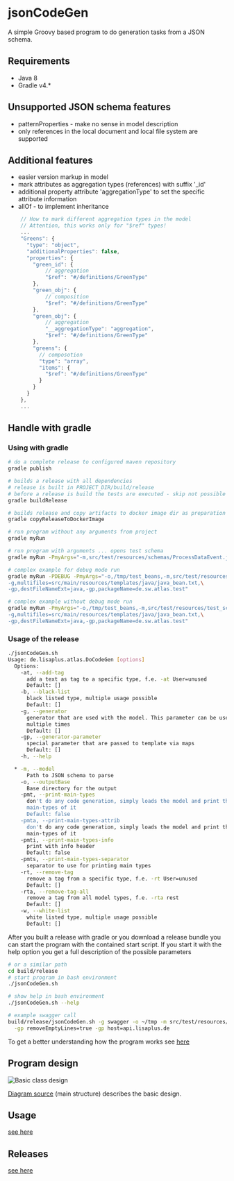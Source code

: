 # jsonCodeGen
A simple Groovy based program to do generation tasks from a JSON schema.

## Requirements
* Java 8
* Gradle v4.*

## Unsupported JSON schema features
* patternProperties - make no sense in model description
* only references in the local document and local file system are supported

## Additional features
* easier version markup in model
* mark attributes as aggregation types (references) with suffix '_id'
* additional property attribute 'aggregationType' to set the specific attribute information
* allOf - to implement inheritance

```javascript
    // How to mark different aggregation types in the model
    // Attention, this works only for "$ref" types!
    ...
    "Greens": {
      "type": "object",
      "additionalProperties": false,
      "properties": {
        "green_id": {
            // aggregation
            "$ref": "#/definitions/GreenType"
        },
        "green_obj": {
            // composition
            "$ref": "#/definitions/GreenType"
        },
        "green_obj": {
            // aggregation
            "__aggregationType": "aggregation",
            "$ref": "#/definitions/GreenType"
        },
        "greens": {
          // composotion
          "type": "array",
          "items": {
            "$ref": "#/definitions/GreenType"
          }
        }
      }
    },
    ...
```


## Handle with gradle
### Using with gradle
```bash
# do a complete release to configured maven repository
gradle publish

# builds a release with all dependencies
# release is built in PROJECT_DIR/build/release
# before a release is build the tests are executed - skip not possible
gradle buildRelease

# builds release and copy artifacts to docker image dir as preparation for the image build
gradle copyReleaseToDockerImage

# run program without any arguments from project
gradle myRun

# run program with arguments ... opens test schema
gradle myRun -PmyArgs="-m,src/test/resources/schemas/ProcessDataEvent.json"

# complex example for debug mode run
gradle myRun -PDEBUG -PmyArgs="-o,/tmp/test_beans,-m,src/test/resources/test_schemas/multiType.json,\
-g,multifiles=src/main/resources/templates/java/java_bean.txt,\
-gp,destFileNameExt=java,-gp,packageName=de.sw.atlas.test"

# complex example without debug mode run
gradle myRun -PmyArgs="-o,/tmp/test_beans,-m,src/test/resources/test_schemas/multiType.json,\
-g,multifiles=src/main/resources/templates/java/java_bean.txt,\
-gp,destFileNameExt=java,-gp,packageName=de.sw.atlas.test"
```
### Usage of the release

```bash
./jsonCodeGen.sh
Usage: de.lisaplus.atlas.DoCodeGen [options]
  Options:
    -at, --add-tag
      add a text as tag to a specific type, f.e. -at User=unused
      Default: []
    -b, --black-list
      black listed type, multiple usage possible
      Default: []
    -g, --generator
      generator that are used with the model. This parameter can be used 
      multiple times
      Default: []
    -gp, --generator-parameter
      special parameter that are passed to template via maps
      Default: []
    -h, --help

  * -m, --model
      Path to JSON schema to parse
    -o, --outputBase
      Base directory for the output
    -pmt, --print-main-types
      don't do any code generation, simply loads the model and print the 
      main-types of it
      Default: false
    -pmta, --print-main-types-attrib
      don't do any code generation, simply loads the model and print the 
      main-types of it
    -pmti, --print-main-types-info
      print with info header
      Default: false
    -pmts, --print-main-types-separator
      separator to use for printing main types
    -rt, --remove-tag
      remove a tag from a specific type, f.e. -rt User=unused
      Default: []
    -rta, --remove-tag-all
      remove a tag from all model types, f.e. -rta rest
      Default: []
    -w, --white-list
      white listed type, multiple usage possible
      Default: []
```

After you built a release with gradle or you download a release bundle you can start
the program with the contained start script. If you start it with the help option you
get a full description of the possible parameters
```bash
# or a similar path
cd build/release
# start program in bash environment
./jsonCodeGen.sh

# show help in bash environment
./jsonCodeGen.sh --help

# example swagger call
build/release/jsonCodeGen.sh -g swagger -o ~/tmp -m src/test/resources/test_schemas/ds/user.json \
  -gp removeEmptyLines=true -gp host=api.lisaplus.de
```

To get a better understanding how the program works see [here](src/test/groovy/de/lisaplus/atlas/codegen/test/PlantUml.groovy)

## Program design
![Basic class design](http://www.plantuml.com/plantuml/png/5SX13iCm20NHgxG7gDddCfMBKUp8XWW-olMJRaPFynxACvkaprS7pjY8l5vb7-Zvon1dKuYYi2qAxjFGQuf_hd_f25Es9hiehHfuLZEEnqE_0Kz6kfGprxm1)

[Diagram source](docs/main_structure.puml) (main structure) describes the
basic design.

## Usage
[see here](src/main/resources/docs/usage.md)

## Releases
[see here](Releases.md)

